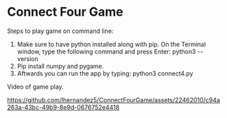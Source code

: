 # Connect Four Game

Steps to play game on command line:

1. Make sure to have python installed along with pip.
   On the Terminal window, type the following command and press Enter:
    python3 --version
3. Pip install numpy and pygame.
4. Aftwards you can run the app by typing:
   python3 connect4.py  

Video of game play.

https://github.com/lhernandez5/ConnectFourGame/assets/22462010/c94a263a-43bc-49b9-8e9d-0676752e4418

